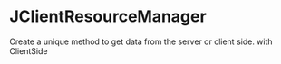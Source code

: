 JClientResourceManager
======================

Create a unique method to get data from the server or client side. with ClientSide
